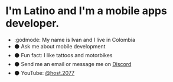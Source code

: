 # I'm Latino and I'm a mobile apps developer.

- :godmode: My name is Ivan and I live in Colombia
- :black_circle: Ask me about mobile development
- :black_circle: Fun fact: I like tattoos and motorbikes
- :black_circle: Send me an email or message me on [Discord](https://discord.gg/M4wTh36A3N) 
- :black_circle: YouTube: [@host.2077](https://www.youtube.com/@host.2077)

